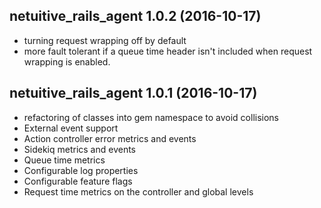 netuitive_rails_agent 1.0.2 (2016-10-17)
-------------------------
* turning request wrapping off by default
* more fault tolerant if a queue time header isn't included when request wrapping is enabled.

netuitive_rails_agent 1.0.1 (2016-10-17)
-------------------------
* refactoring of classes into gem namespace to avoid collisions
* External event support
* Action controller error metrics and events
* Sidekiq metrics and events
* Queue time metrics
* Configurable log properties
* Configurable feature flags
* Request time metrics on the controller and global levels
